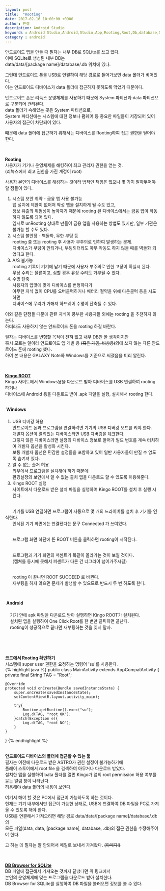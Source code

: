 ```yaml
---
layout: post
title:  "Rooting"
date: 2017-02-16 10:00:00 +0900
author: 민갤
description: Android Studio 
keywords : Android Studio,Android,Studio,App,Rooting,Root,Db,database,SQLite,SQLiteDatabase,data
category : android
---
```


안드로이드 앱을 만들 때 필자는 내부 DB로 SQLite를 쓰고 있다.<br>
이때 SQLite로 생성된 내부 DB는<br>
<span class="blue">data/data/[package name]/database/.db</span> 위치에 있다.<br>

그런데 안드로이드 폰을 USB로 연결하여 해당 경로로 들어가보면 data 폴더가 비어있다.<br>
이는 안드로이드 디바이스가 data 폴더에 접근하지 못하도록 막았기 때문이다.<br>

안드로이드 폰은 리눅스 운영체제를 사용하기 때문에 System 파티션과 data 파티션으로 구분되어 관리된다.<br>
data 폴더가 속해있는 곳은 System 파티션으로,<br>
System 파티션에는 시스템에 대한 정보나 펌웨어 등 중요한 파일들이 저장되어 있어 사용자의 접근이 차단되어 있다.<br>

때문에 data 폴더에 접근하기 위해서는 디바이스를 Rooting하여 접근 권한을 얻어야 한다.<br>
<br>
<br>

<strong class="h2">Rooting</strong><br>
사용자가 기기나 운영체제를 해킹하여 최고 관리자 권한을 얻는 것.<br>
(리눅스에서 최고 권한을 가진 계정이 root)<br>

사용자 본인의 디바이스를 해킹하는 것이라 법적인 책임은 없으나 몇 가지 알아두어야 할 점들이 있다.<br>

1. 시스템 보안 취약 - <span class="red">금융 앱 사용 불가능</span><br>
앱 설치에 제한이 없어져 악성 앱을 설치하게 될 수도 있고, <br>
정보 유출의 위험성이 높아지기 때문에 rooting 된 디바이스에서는 금융 앱이 작동하지 않도록 되어 있다.<br>
임시로 unRooting 상태로 만들어 금융 앱을 사용하는 방법도 있지만, 일부 기관은 불가능 할 수도 있다.<br>
2. 시스템 불안정 - <span class="red">벽돌화, 무한 부팅 등</span><br>
rooting 중 또는 rooting 후 사용자 부주의로 인하여 발생하는 문제.<br>
디바이스가 부팅이 안되거나, 부팅되더라도 아무 작동도 하지 않을 때를 벽돌화 되었다고 한다.<br>
3. <span class="red">A/S 불가능</span><br>
rooting 기록이 기기에 남기 때문에 사용자 부주의로 인한 고장이 확실시 된다.<br>
무상 수리는 물론이고, 심할 경우 유상 수리도 거부될 수 있다.<br>
4. <span class="red">수명 단축</span><br>
사용자의 입맛에 맞게 디바이스를 변형하다가 <br>
아무런 지식 없이 CPU를 오버클럭하거나 배터리 절약을 위해 다운클럭 등을 시도 하면<br>
디바이스에 무리가 가해져 하드웨어 수명이 단축될 수 있다.<br>

이와 같은 단점들 때문에 관련 지식이 풍부한 사용자들 외에는 rooting 을 추천하지 않는다.<br>
하더라도 사용하지 않는 안드로이드 폰을 rooting 하길 바란다.<br>

필자는 디바이스를 변형할 목적이 전혀 없고 내부 DB만 볼 생각이지만<br>
혹시 모르는 일이라 안드로이드 앱 개발 용 <del>(혹은 게임, 비상용)</del>외에 쓰지 않는 다른 안드로이드 폰에 rooting 했다.<br>
하여 본 내용은 GALAXY Note와 Windows를 기준으로 써졌음을 미리 알린다.<br>
<br>
<br>

<strong class="h2">[Kingo ROOT] </strong><br>
Kingo 사이트에서 Windows용을 다운로드 받아 디바이스를 USB 연결하여 rooting 하거나<br>
디바이스에 Android 용을 다운로드 받아 .apk 파일을 실행, 설치해서 rooting 한다.<br>
<br>

&#149; <strong>Windows</strong><br>
1. USB 디버깅 허용<br>
안드로이드 폰과 프로그램을 연결하려면 기기의 <span class="blue">USB 디버깅 모드</span>를 켜야 한다.<br>
개발자 옵션이 열려있는 디바이스라면 USB 디버깅을 체크한다.<br>
그렇지 않은 디바이스라면 설정의 디바이스 정보로 들어가 빌드 번호를 계속 터치하여 개발자 옵션을 활성화 시킨다.<br>
보통 개발자 옵션은 민감한 설정들을 포함하고 있어 일반 사용자들이 만질 수 없도록 숨겨져 있다.<br>
2. 알 수 없는 출처 허용<br>
외부에서 프로그램을 설치해야 하기 때문에<br>
환경설정의 보안에서 <span class="blue">알 수 없는 출처</span> 앱을 다운로드 할 수 있도록 허용해준다.<br>
3. Kingo ROOT 실행<br>
사이트에서 다운로드 받은 설치 파일을 실행하여 Kingo ROOT를 설치 후 실행 시킨다.<br>
<p class="t_center w80"><amp-img src="{{ "/img/post21/post21_01.jpg" | prepend: site.baseurl }}" alt="kingo root" width="809" height="583" layout="responsive"></amp-img></p><br>
&nbsp; &nbsp; &nbsp; 기기를 USB 연결하면 프로그램이 자동으로 몇 개의 드라이버를 설치 후 기기를 인식한다.<br>
&nbsp; &nbsp; &nbsp; 인식된 기기 화면에는 연결됐다는 문구 <span class="blue">Connected</span> 가 쓰여있다.<br>
<p class="t_center w80"><amp-img src="{{ "/img/post21/post21_04.jpg" | prepend: site.baseurl }}" alt="connected" width="1175" height="584" layout="responsive"></amp-img></p><br>
&nbsp; &nbsp; &nbsp; 프로그램 화면 하단에 뜬 ROOT 버튼을 클릭하면 rooting이 시작된다.<br>
<p class="t_center w80"><amp-img src="{{ "/img/post21/post21_05.jpg" | prepend: site.baseurl }}" alt="rooting start" width="810" height="581" layout="responsive"></amp-img></p><br>
&nbsp; &nbsp; &nbsp; 프로그램과 기기 화면의 퍼센트가 똑같이 올라가는 것이 보일 것이다.<br>
&nbsp; &nbsp; &nbsp; (캡쳐를 동시에 못해서 퍼센트가 다른 건 너그러이 넘어가주시길)<br>
<p class="t_center w80"><amp-img src="{{ "/img/post21/post21_06.jpg" | prepend: site.baseurl }}" alt="rooting" width="1170" height="581" layout="responsive"></amp-img></p><br>
&nbsp; &nbsp; &nbsp; rooting 이 끝나면 <span class="blue">ROOT SUCCEED</span> 로 바뀐다.<br>
&nbsp; &nbsp; &nbsp; 재부팅을 하지 않으면 문제가 발생할 수 있으므로 반드시 두 번 하도록 한다.<br>
<p class="t_center w80"><amp-img src="{{ "/img/post21/post21_07.jpg" | prepend: site.baseurl }}" alt="root succeed" width="1176" height="582" layout="responsive"></amp-img></p><br>


&#149; <strong>Android</strong><br>

&nbsp; &nbsp; 기기 안에 apk 파일을 다운로드 받아 실행하면 Kingo ROOT가 설치된다.<br>
&nbsp; &nbsp; 설치된 앱을 실행하여 One Click Root를 한 번만 클릭하면 끝난다.<br>
&nbsp; &nbsp; rooting이 성공적으로 끝나면 재부팅하는 것을 잊지 말자.<br>
<p class="t_center w30"><amp-img src="{{ "/img/post21/post21_08.png" | prepend: site.baseurl }}" alt="android root" width="800" height="1280" layout="responsive"></amp-img></p><br>
<br>
<br>

<strong class="h2">코드에서 Rooting 확인하기</strong><br>
시스템에 super user 권한을 요청하는 명령어 'su'를 사용한다.<br>
{% highlight java %}
public class MainActivity extends AppCompatActivity {
private final String TAG = "Root";

    @Override
    protected void onCreate(Bundle savedInstanceState) {
        super.onCreate(savedInstanceState);
        setContentView(R.layout.activity_main);
       
        try{
            Runtime.getRuntime().exec("su");
            Log.d(TAG, "root OK");
        }catch(Exception e){
            Log.d(TAG, "root NO");
        }
    }
}
{% endhighlight %}
<br>
<br>

<strong class="h2">안드로이드 디바이스의 폴더에 접근할 수 있는 툴 </strong><br>
필자는 이전에 다운로드 받은 ASTRO가 권한 설정이 불가능하기에 <br>
플레이 스토어에서 root file 을 검색하여 아무거나 다운로드 받았다.<br>
설치한 앱을 실행하여 bata 폴더를 열면 Kingo가 앱의 root permission 허용 여부를 묻는 알림 창이 나타난다. <br>
허용해야 data 폴더의 내용이 보인다.<br>

여기서 해야 할 것은 PC에서 접근이 가능하도록 하는 것이다.<br>
현재는 기기 내부에서만 접근이 가능한 상태로, USB에 연결하여 DB 파일을 PC로 가져올 수 있도록 해야 한다.<br>
USB를 연결해서 가져오려면 해당 경로 data/data/[package name]/database/.db 의 <br>
모든 파일(data, data, [package name], database, .db)의 접근 권한을 수정해주어야 한다.<br>
<p class="t_center w80"><amp-img src="{{ "/img/post21/post21_09.jpg" | prepend: site.baseurl }}" alt="android root" width="2400" height="1280" layout="responsive"></amp-img></p>
고 하는 데 필자는 잘 안되어서 메일로 보내서 가져왔다. <del>(야매다!)</del><br>
<br>
<br>

<strong class="h2">[DB Browser for SQLite]</strong><br>
DB 파일에 접근해서 가져오는 것까지 끝냈다면 위 링크에서<br>
본인의 운영체제에 맞는 프로그램을 다운로드 받아 설치한다.<br>
DB Browser for SQLite를 실행하여 DB 파일을 불러오면 정보를 볼 수 있다.<br>
<p class="t_center w80"><amp-img src="{{ "/img/post21/post21_10.jpg" | prepend: site.baseurl }}" alt="DB Browser for SQLite" width="1046" height="668" layout="responsive"></amp-img></p><br>





[Kingo ROOT]: http://www.kingoapp.com/
[DB Browser for SQLite]: http://sqlitebrowser.org/
